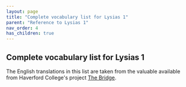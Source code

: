 ```yaml
---
layout: page
title: "Complete vocabulary list for Lysias 1"
parent: "Reference to Lysias 1"
nav_order: 4
has_children: true
---
```



## Complete vocabulary list for Lysias 1

The English translations in this list are taken from the valuable available from Haverford College's  project [The Bridge](https://bridge.haverford.edu).



